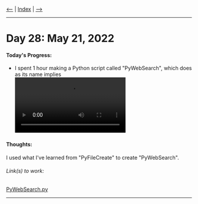 [<--](../Days/Day27.md) | [Index](../README.md) | [-->](../Days/Day29.md)
____
# Day 28: May 21, 2022
#### Today's Progress:
- I spent 1 hour making a Python script called "PyWebSearch", which does as its name implies<br>
![PyWebSearchDEMO.mp4](../Attachments-DOC/PyWebSearchDEMO.mp4)

#### Thoughts:
I used what I've learned from "PyFileCreate" to create "PyWebSearch".

###### Link(s) to work:
[PyWebSearch.py](../Attachments-DOC/PyWebSearch.py)
___
